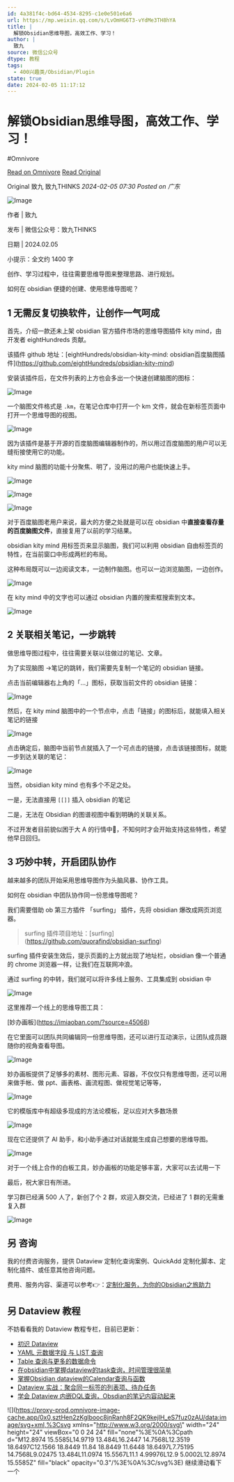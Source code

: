 ```yaml
---
id: 4a381f4c-bd64-4534-8295-c1e0e501e6a6
url: https://mp.weixin.qq.com/s/LvOmHG6T3-vYdMe3TH8hYA
title: |
  解锁Obsidian思维导图，高效工作、学习！
author: |
  致九
source: 微信公众号
dtype: 教程
tags:
  - 400兴趣类/Obsidian/Plugin
state: true
date: 2024-02-05 11:17:12
---
```



# 解锁Obsidian思维导图，高效工作、学习！
#Omnivore

[Read on Omnivore](https://omnivore.app/me/obsidian-18d77451542)
[Read Original](https://mp.weixin.qq.com/s/LvOmHG6T3-vYdMe3TH8hYA)

Original 致九  致九THINKS _2024-02-05 07:30_ _Posted on 广东_ 

![Image](https://proxy-prod.omnivore-image-cache.app/0x0,sfQjaRoLbDJ4xMFtMH-_y3KGVYfHHcd1vSuR2dzX3l2w/https://mmbiz.qpic.cn/sz_mmbiz_png/7EZ0IQOFRX3Kf8XcfApfjpHJ94rAibU5saEoU88vTicW1o21xR8ThiaNZCMAQeIfW0bp1VibeU19cIbzKbvkHNau2A/640?wx_fmt=png&from=appmsg)

作者 | 致九

发布 | 微信公众号：致九THINKS

日期 | 2024.02.05

小提示：全文约 1400 字

创作、学习过程中，往往需要思维导图来整理思路、进行规划。

如何在 obsidian 便捷的创建、使用思维导图呢？

## 1 无需反复切换软件，让创作一气呵成

首先，介绍一款还未上架 obsidian 官方插件市场的思维导图插件 kity mind，由开发者 eightHundreds 贡献。

该插件 github 地址：\[eightHundreds/obsidian-kity-mind: obsidian百度脑图插件\](https://github.com/eightHundreds/obsidian-kity-mind)

安装该插件后，在文件列表的上方也会多出一个快速创建脑图的图标：

![Image](https://proxy-prod.omnivore-image-cache.app/0x0,sTs5Lmyt01ogtozXin2rXiXLASU4V5mt5pMUTwrcev9M/https://mmbiz.qpic.cn/sz_mmbiz_png/7EZ0IQOFRX3Kf8XcfApfjpHJ94rAibU5ssFPImbjHu8fCXN4ic2Vn98wdYzw0QerZXrH64Adc4jSFO32kMtPj1fg/640?wx_fmt=png&from=appmsg)

一个脑图文件格式是 `.km`，在笔记仓库中打开一个 km 文件，就会在新标签页面中打开一个思维导图的视图。

![Image](https://proxy-prod.omnivore-image-cache.app/0x0,sPwUvcRhRg_jGgSgyWwmfVylcBTHy7dew2BxCh-rZDig/https://mmbiz.qpic.cn/sz_mmbiz_png/7EZ0IQOFRX3Kf8XcfApfjpHJ94rAibU5sicj8JGF0iadp1wltwmX0KicYwhQjqLwcSA5VL206NsPIic3OUB9MSU9dMA/640?wx_fmt=png&from=appmsg)

因为该插件是基于开源的百度脑图编辑器制作的，所以用过百度脑图的用户可以无缝衔接使用它的功能。

kity mind 脑图的功能十分聚焦、明了，没用过的用户也能快速上手。

![Image](https://proxy-prod.omnivore-image-cache.app/0x0,s9mLHzpb6ZacIKszT0QxGpTVv_bkICtbtwWwkUXfKq_c/https://mmbiz.qpic.cn/sz_mmbiz_png/7EZ0IQOFRX3Kf8XcfApfjpHJ94rAibU5siaSdvbUkl4rXtTRLsGnbbGyeyIyOvNdJXtHvnHGHWsLUiaXicB5TgfQSQ/640?wx_fmt=png&from=appmsg)

![Image](https://proxy-prod.omnivore-image-cache.app/0x0,sVmb7huE1J8_BgqdDadplaxnPEkj4xyFOxcDq_lJ6rSM/https://mmbiz.qpic.cn/sz_mmbiz_png/7EZ0IQOFRX3Kf8XcfApfjpHJ94rAibU5sKXxffDTDwcW4AoEKf09XibXQrERTEzianI9kleORsfXAjSY8LibzaMibDQ/640?wx_fmt=png&from=appmsg)

![Image](https://proxy-prod.omnivore-image-cache.app/0x0,s-Hymjckgdh1SeNNV6B53LdudCTCb_I98xlidWRWOC_k/https://mmbiz.qpic.cn/sz_mmbiz_png/7EZ0IQOFRX3Kf8XcfApfjpHJ94rAibU5shP8INhozcGhIuqnG62ypj08G4acKH44pOqj9Ps63r2V1IDRibQxjzzg/640?wx_fmt=png&from=appmsg)

对于百度脑图老用户来说，最大的方便之处就是可以在 obsidian 中**直接查看存量的百度脑图文件**，直接复用了以前的学习结果。

obsidian kity mind 用标签页来显示脑图，我们可以利用 obsidian 自由标签页的特性，在当前窗口中形成两栏的布局。

这种布局既可以一边阅读文本，一边制作脑图。也可以一边浏览脑图，一边创作。

![Image](https://proxy-prod.omnivore-image-cache.app/0x0,sfLNC4iIgSkry_l3J93BYMYzm2owH0jkywS4A5gHUAuw/https://mmbiz.qpic.cn/sz_mmbiz_png/7EZ0IQOFRX3Kf8XcfApfjpHJ94rAibU5sTvOEtUbf1oKia2AGFh8as6qDJXT11Nq28dHViaMqWlWicjiajkCeQhJapw/640?wx_fmt=png&from=appmsg)

在 kity mind 中的文字也可以通过 obsidian 内置的搜索框搜索到文本。

![Image](https://proxy-prod.omnivore-image-cache.app/0x0,se54zGDfOhjUF4mc8ixtTr7L0L3GiHwR-H1BJojstikY/https://mmbiz.qpic.cn/sz_mmbiz_png/7EZ0IQOFRX3Kf8XcfApfjpHJ94rAibU5swH3ukZGDHo9ezwTfcKB0DUQNNWQ1CYGiaUS7wNrZHjeCQBoXtPMiaPvw/640?wx_fmt=png&from=appmsg)

## 2 关联相关笔记，一步跳转

做思维导图过程中，往往需要关联以往做过的笔记、文章。

为了实现脑图 ->笔记的跳转，我们需要先复制一个笔记的 obsidian 链接。

点击当前编辑器右上角的「…」图标，获取当前文件的 obsidian 链接：

![Image](https://proxy-prod.omnivore-image-cache.app/0x0,s0YFdNeJ7_1FcWWGvfz0oP8zdlpw8T8IcC0NwS_0Ih_I/https://mmbiz.qpic.cn/sz_mmbiz_png/7EZ0IQOFRX3Kf8XcfApfjpHJ94rAibU5sDyibyKyYutibrq2mej9MOxnicMqWCvxf2jaHiaKibHmib8PfsCh4PLCCqDIQ/640?wx_fmt=png&from=appmsg)

然后，在 kity mind 脑图中的一个节点中，点击「链接」的图标后，就能填入相关笔记的链接

![Image](https://proxy-prod.omnivore-image-cache.app/0x0,s8mViymijcq425nQxrOrJkVn54v29_7ay4I5Se41pGik/https://mmbiz.qpic.cn/sz_mmbiz_png/7EZ0IQOFRX3Kf8XcfApfjpHJ94rAibU5sMmu9gNiaCkms4aUoricicSkCQzMbuibGLkHBNgN60dhxxQQ8ddqqAgo5RA/640?wx_fmt=png&from=appmsg)

点击确定后，脑图中当前节点就插入了一个可点击的链接，点击该链接图标，就能一步到达关联的笔记：

![Image](https://proxy-prod.omnivore-image-cache.app/0x0,s5XmlerT3wV5hTTF9TL4DNPJ0IGB5mB5mN8koN_WGKbk/https://mmbiz.qpic.cn/sz_mmbiz_png/7EZ0IQOFRX3Kf8XcfApfjpHJ94rAibU5sImmfuTNQh1DOfY0MjXNlBmF35WoSVIspQKR4SF0m9mxiciccVb0LDkYw/640?wx_fmt=png&from=appmsg)

当然，obsidian kity mind 也有多个不足之处。

一是，无法直接用 `[[]]` 插入 obsidian 的笔记

二是，无法在 Obsidian 的图谱视图中看到明确的关联关系。

不过开发者目前貌似困于大 A 的行情中🤣，不知何时才会开始支持这些特性，希望他早日回归。

## 3 巧妙中转，开启团队协作

越来越多的团队开始采用思维导图作为头脑风暴、协作工具。

如何在 obsidian 中团队协作同一份思维导图呢？

我们需要借助 ob 第三方插件 「surfing」 插件，先将 obsidian 爆改成网页浏览器。

> surfing 插件项目地址：\[surfing\](https://github.com/quorafind/obsidian-surfing)

surfing 插件安装生效后，提示页面的上方就出现了地址栏，obsidian 像一个普通的 chrome 浏览器一样，让我们在互联网冲浪。

通过 surfing 的中转，我们就可以将许多线上服务、工具集成到 obsidian 中

![Image](https://proxy-prod.omnivore-image-cache.app/0x0,sgfwB1hDHYuh9HLE1G1j49EzCnCw5rEKw0nnjSXdvne0/https://mmbiz.qpic.cn/sz_mmbiz_png/7EZ0IQOFRX3Kf8XcfApfjpHJ94rAibU5sWEib5sibWM3Z5wBQgpgj7LAXQIG2vbyuSSORY6HkhTdwEMV7Subg3KGg/640?wx_fmt=png&from=appmsg)

这里推荐一个线上的思维导图工具：

\[妙办画板\](https://imiaoban.com/?source=45068)

在它里面可以团队共同编辑同一份思维导图，还可以进行互动演示，让团队成员跟随你的视角查看导图。

![Image](https://proxy-prod.omnivore-image-cache.app/0x0,s0xypNH9jzq6WnYSWw5AOUiiCLG55floYS1kq2lpTNuc/https://mmbiz.qpic.cn/sz_mmbiz_png/7EZ0IQOFRX3Kf8XcfApfjpHJ94rAibU5sIcZPibsU1GIWhTsDCWW7pvUrIWqibevwSa87Wx4HJ2YQD7n663Oqq4ag/640?wx_fmt=png&from=appmsg)

妙办画板提供了足够多的素材、图形元素、容器，不仅仅只有思维导图，还可以用来做手帐、做 ppt、画表格、画流程图、做视觉笔记等等，

![Image](https://proxy-prod.omnivore-image-cache.app/0x0,s9RbKzWDwFbICnEJyRJa5YfFxMhCSESJi__Ahu2KOjvQ/https://mmbiz.qpic.cn/sz_mmbiz_png/7EZ0IQOFRX3Kf8XcfApfjpHJ94rAibU5sr57vpxnYzKFFUrR49ibAIOia8ehXbTYIdmYrPD3kg4HZl0jpCQibUFj6w/640?wx_fmt=png&from=appmsg)

它的模版库中有超级多现成的方法论模板，足以应对大多数场景

![Image](https://proxy-prod.omnivore-image-cache.app/0x0,sz-0H_imH3z3UMaOtUWMVwycYYwpjI0wVqbcba_vR9Tw/https://mmbiz.qpic.cn/sz_mmbiz_png/7EZ0IQOFRX3Kf8XcfApfjpHJ94rAibU5siak0uZaSTc8kP78murrq1k35VB3htvuo9UQicGOA9pHAzfd6GdicDrNDA/640?wx_fmt=png&from=appmsg)

现在它还提供了 AI 助手，和小助手通过对话就能生成自己想要的思维导图。

![Image](https://proxy-prod.omnivore-image-cache.app/0x0,sDbSyhoT-V46meP7-IbdUZc5ZAjWRk9J5IJhqFNLixq8/https://mmbiz.qpic.cn/sz_mmbiz_png/7EZ0IQOFRX3Kf8XcfApfjpHJ94rAibU5srxxDmickk6Z0EzukW924p0uJXOSYKgCLMOWrJTw6GN0Vr08suZe2zCg/640?wx_fmt=png&from=appmsg)

对于一个线上合作的白板工具，妙办画板的功能足够丰富，大家可以去试用一下

最后，祝大家日有所进。

学习群已经满 500 人了，新创了个 2 群，欢迎入群交流，已经进了 1 群的无需重复入群

![Image](https://proxy-prod.omnivore-image-cache.app/0x0,st4SyC1rWTK-CrN2q5-RL7QEl5deWlBvG4MnuAlH_UuM/https://mmbiz.qpic.cn/sz_mmbiz_jpg/7EZ0IQOFRX3Kf8XcfApfjpHJ94rAibU5suuvoRUO0JYViaJ4CHffdh06PmD5vQgwtjBSzhficI5yiban0ePzHJficoQ/640?wx_fmt=jpeg&from=appmsg)

## 另 咨询

我的付费咨询服务，提供 Dataview 定制化查询案例、QuickAdd 定制化脚本、定制化插件、或任意其他咨询问题。

费用、服务内容、渠道可以参考👉：[定制化服务，为你的Obsidian之旅助力](http://mp.weixin.qq.com/s?%5F%5Fbiz=MzkzMDAwMTA4MA==&mid=2247484774&idx=1&sn=4de4ab117bb922f0eb13265708f65165&chksm=c201bcb1f57635a74765a506962afbdc01b61ba024433f113660f7a2e5666c40a022852a9045&scene=21#wechat%5Fredirect)

## 另 Dataview 教程

不妨看看我的 Dataview 教程专栏，目前已更新：

* [初识 Dataview](http://mp.weixin.qq.com/s?%5F%5Fbiz=MzkzMDAwMTA4MA==&mid=2247484989&idx=1&sn=d0832440d10881a86de9858d673d5e88&chksm=c201bfeaf57636fc58c7202ceb3d4a23ababedb8c18a066feaaa6c29117dddc79d4af6fdbf6b&scene=21#wechat%5Fredirect)
* [YAML 元数据字段 与 LIST 查询](http://mp.weixin.qq.com/s?%5F%5Fbiz=MzkzMDAwMTA4MA==&mid=2247485034&idx=1&sn=45c93411ab42fa827e84a756f1fc2ed9&chksm=c201bfbdf57636abc656cb40057884bc81f7107a0b29d0f5cd2c9045ca59e139fdbe651f0839&scene=21#wechat%5Fredirect)
* [Table 查询与更多的数据命令](http://mp.weixin.qq.com/s?%5F%5Fbiz=MzkzMDAwMTA4MA==&mid=2247485103&idx=1&sn=8d713be070f887467cee11b515934ff4&chksm=c201bf78f576366e06f2f4f2c6ee36f34d09d12859b90cb02304d01e6bf85adef9b75611e2be&scene=21#wechat%5Fredirect)
* [在obsidian中掌握dataview的task查询，时间管理很简单](http://mp.weixin.qq.com/s?%5F%5Fbiz=MzkzMDAwMTA4MA==&mid=2247485152&idx=1&sn=c0025b610c4681029e580e673eb9e623&chksm=c201bf37f5763621fdaa760acfb99196a7001c3946ea04dd7895557b52fb27e8a64e27ccc29d&scene=21#wechat%5Fredirect)
* [掌握Obsidian dataview的Calendar查询与函数](http://mp.weixin.qq.com/s?%5F%5Fbiz=MzkzMDAwMTA4MA==&mid=2247485167&idx=1&sn=6f6baf4f8217dcc33d2a0c621c6c059a&chksm=c201bf38f576362e3c2509b41bda2c1548639626e42a4440fd3d32520157771a8bd1abb2b176&scene=21#wechat%5Fredirect)
* [Dataview 实战：聚合同一标签的列表项、待办任务](http://mp.weixin.qq.com/s?%5F%5Fbiz=MzkzMDAwMTA4MA==&mid=2247485184&idx=1&sn=3aeb14d2fad173004027404b40856e02&chksm=c201bed7f57637c1c097e927c5af5dfaac500bee72cb18790469eca5452cb8d2f986e03e5447&scene=21#wechat%5Fredirect)
* [学会 Dataview 内嵌DQL查询，Obsdian的笔记内容动起来](http://mp.weixin.qq.com/s?%5F%5Fbiz=MzkzMDAwMTA4MA==&mid=2247485213&idx=1&sn=ce5d608775e23e9b3be612c0d5b71620&chksm=c201becaf57637dcd1dced1738897693b4dfb8284343cd8fcee2e06dff7d8cee9e17f86c00da&scene=21#wechat%5Fredirect)

![](https://proxy-prod.omnivore-image-cache.app/0x0,sztHen2zKglbooc8jnRanh8F2QK9kejIH_eS7fuz0zAU/data:image/svg+xml,%3Csvg xmlns=\"http://www.w3.org/2000/svg\" width=\"24\" height=\"24\" viewBox=\"0 0 24 24\" fill=\"none\"%3E%0A%3Cpath d=\"M12.8974 15.5585L14.9719 13.484L16.2447 14.7568L12.3519 18.6497C12.1566 18.8449 11.84 18.8449 11.6448 18.6497L7.75195 14.7568L9.02475 13.484L11.0974 15.5567L11.1 4.99976L12.9 5.0002L12.8974 15.5585Z\" fill=\"black\" opacity=\"0.3\"/%3E%0A%3C/svg%3E) 继续滑动看下一个 



